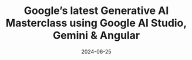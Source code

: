 ---
slug: generative-ai-masterclass-2024-06
tag: Generative AI
title: Google’s latest Generative AI Masterclass using Google AI Studio, Gemini & Angular
description: '<span> In this full day training, you will learn how to leverage Google&#8217;s new Generative AI platform using the new Google AI Studio and the just released Gemini APIs to build the next generation of AI-enabled Applications and powerful chatbots with Angular v17. The workshop is hands-on and practical, but we also give an overview of all the latest advancements and ideas.</span><br /><br /><div class="prose text-slate-500 text-lg"><p>Topic:</p> <ul role="list" ><li class="list-item"><span class="text-span">Introduction to Generative AI, Google AI Studio and Gemini models</span></li><li class="list-item"><span class="text-span">Common risks and mitigations: prompt attacks, biases and facts grounding</span></li><li class="list-item"><span class="text-span">Using the Google AI Client for Gemini from Angular, Auth access and best practices around error handling</span></li><li class="list-item"><span class="text-span">Using Gemini Pro API</span></li><li class="list-item"><span class="text-span">Prompt techniques and how to use temperature, topK and topP</span></li><li class="list-item"><span class="text-span">Lab: prompt design best practices</span></li><li class="list-item"><span class="text-span">Using Gemini Pro Vision API</span></li><li class="list-item"><span class="text-span">Introduction to LangChainJS, embeddings and RAG vector databases</span></li><li class="list-item"><span class="text-span">Lab: building a Bard clone</span></li><li class="list-item"><span class="text-span">Foundational Models: text, code, images, video and voice.</span></li><li class="list-item"><span class="text-span">Lab: adding code highlighting to our Bard clone</span></li><li class="list-item"><span class="text-span">Bonus: Embeddings, LangChainJS and AI Agents</span></li><li class="list-item"><span class="text-span">Lab: building an AI Agent with access to tools (calculator, search and runtime)</span></li><li class="list-item"><span class="text-span">Responsible AI principles in practice: traceability and monitoring<br></span></li></ul><p>Requirements:</p> <ul role="list" class="list-item list-inside"><li class="list-item"><span class="text-span">Intermediate Angular v17</span></li><li class="list-item"><span class="text-span">Basic knowledge of Node</span></li><li class="list-item"><span class="text-span">VPN access (VPN Express, or similar). Beta access only available in US. Eg: NordVPN monthly plan with 30 days free guarantee ($12.99)</span></li></ul><p>Target audience
</p></div>Anyone who wants to experiment with cutting edge Generative AI into their apps or websites using the latest Angular. No previous experience with artificial intelligence is necessary. '
date: '2024-06-25'
authors: '[{"name": "Gerard Sans","biography":"Gerard is a Google Developer Expert in Web Technologies and Angular. He works as a Developer Advocate at AWS and he is the founder of the AngularZone community in London. He loves coding, learning and sharing knowledge.","image": "photo/authors/gerard-sans.webp","link": "https://gerardsans.com/"}]'
location: '{"name": "TBD","mapsLink":""}'
image: /photo/workshop-generative-ai-20231204.webp
link: /workshops/generative-ai-masterclass-2024-06
ticket:  ''
col: 1
---